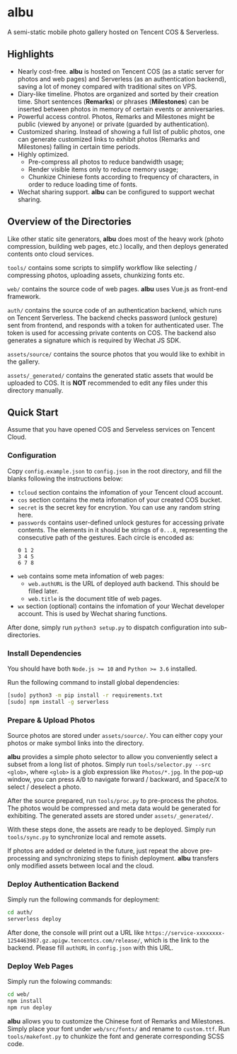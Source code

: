# albu
A semi-static mobile photo gallery hosted on Tencent COS & Serverless.

## Highlights

 + Nearly cost-free. **albu** is hosted on Tencent COS (as a static server for photos and web pages) and Serverless (as an authentication backend), saving a lot of money compared with traditional sites on VPS.
 + Diary-like timeline. Photos are organized and sorted by their creation time. Short sentences (**Remarks**) or phrases (**Milestones**) can be inserted between photos in memory of certain events or anniversaries.
 + Powerful access control. Photos, Remarks and Milestones might be public (viewed by anyone) or private (guarded by authentication).
 + Customized sharing. Instead of showing a full list of public photos, one can generate customized links to exhibit photos (Remarks and Milestones) falling in certain time periods.
 + Highly optimized. 
   + Pre-compress all photos to reduce bandwidth usage; 
   + Render visible items only to reduce memory usage;
   + Chunkize Chiniese fonts according to frequency of characters, in order to reduce loading time of fonts.
 + Wechat sharing support. **albu** can be configured to support wechat sharing.


## Overview of the Directories

Like other static site generators, **albu** does most of the heavy work (photo compression, building web pages, etc.) locally, and then deploys generated contents onto cloud services.

`tools/` contains some scripts to simplify workflow like selecting / compressing photos, uploading assets, chunkizing fonts etc.

`web/` contains the source code of web pages. **albu** uses Vue.js as front-end framework.

`auth/` contains the source code of an authentication backend, which runs on Tencent Serverless. The backend checks password (unlock gesture) sent from frontend, and responds with a token for authenticated user. The token is used for accessing private contents on COS. The backend also generates a signature which is required by Wechat JS SDK.

`assets/source/` contains the source photos that you would like to exhibit in the gallery. 

`assets/_generated/` contains the generated static assets that would be uploaded to COS. It is **NOT** recommended to edit any files under this directory manually.

## Quick Start

Assume that you have opened COS and Serveless services on Tencent Cloud.

### Configuration

Copy `config.example.json` to `config.json` in the root directory, and fill the blanks following the instructions below:

 + `tcloud` section contains the infomation of your Tencent cloud account.
 + `cos` section contains the meta infomation of your created COS bucket.
 + `secret` is the secret key for encrytion. You can use any random string here.
 + `passwords` contains user-defined unlock gestures for accessing private contents. The elements in it should be strings of `0...8`, representing the consecutive path of the gestures. Each circle is encoded as:
   ```
   0 1 2
   3 4 5
   6 7 8
   ```
 + `web` contains some meta infomation of web pages:
   + `web.authURL` is the URL of deployed auth backend. This should be filled later.
   + `web.title` is the document title of web pages.
 + `wx` section (optional) contains the infomation of your Wechat developer account. This is used by Wechat sharing functions.

After done, simply run `python3 setup.py` to dispatch configuration into sub-directories.

### Install Dependencies

You should have both `Node.js >= 10` and `Python >= 3.6` installed.

Run the following command to install global dependencies:

```bash
[sudo] python3 -m pip install -r requirements.txt
[sudo] npm install -g serverless
```

### Prepare & Upload Photos

Source photos are stored under `assets/source/`. You can either copy your photos or make symbol links into the directory.

**albu** provides a simple photo selector to allow you conveniently select a subset from a long list of photos. Simply run `tools/selector.py --src <glob>`, where `<glob>` is a glob expression like `Photos/*.jpg`. In the pop-up window, you can press <kbd>A</kbd>/<kbd>D</kbd> to navigate forward / backward, and <kbd>Space</kbd>/<kbd>X</kbd> to select / deselect a photo.

After the source prepared, run `tools/proc.py` to pre-process the photos. The photos would be compressed and meta data would be generated for exhibiting. The generated assets are stored under `assets/_generated/`.

With these steps done, the assets are ready to be deployed. Simply run `tools/sync.py` to synchronize local and remote assets.

If photos are added or deleted in the future, just repeat the above pre-processing and synchronizing steps to finish deployment. **albu** transfers only modified assets between local and the cloud.

### Deploy Authentication Backend

Simply run the following commands for deployment:

```bash
cd auth/
serverless deploy
```

After done, the console will print out a URL like `https://service-xxxxxxxx-1254463987.gz.apigw.tencentcs.com/release/`, which is the link to the backend. Please fill `authURL` in `config.json` with this URL.

### Deploy Web Pages

Simply run the folowing commands:

```bash
cd web/
npm install
npm run deploy
```

**albu** allows you to customize the Chinese font of Remarks and Milestones. Simply place your font under `web/src/fonts/` and rename to `custom.ttf`. Run `tools/makefont.py` to chunkize the font and generate corresponding SCSS code.